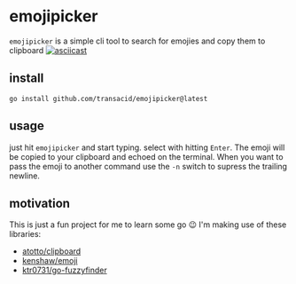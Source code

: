 # emojipicker
`emojipicker` is a simple cli tool to search for emojies and copy them to clipboard
[![asciicast](https://asciinema.org/a/opK9uatC93Ul05OQBJZyjpLA0.png)](https://asciinema.org/a/opK9uatC93Ul05OQBJZyjpLA0)
## install
```
go install github.com/transacid/emojipicker@latest
```
## usage
just hit `emojipicker` and start typing. select with hitting `Enter`. The emoji will be copied to your clipboard and echoed on the terminal. When you want to pass the emoji to another command use the `-n` switch to supress the trailing newline.

## motivation
This is just a fun project for me to learn some go :wink:
I'm making use of these libraries:
* 	[atotto/clipboard](https://github.com/atotto/clipboard)
*	[kenshaw/emoji](https://github.com/kenshaw/emoji)
*	[ktr0731/go-fuzzyfinder](https://github.com/ktr0731/go-fuzzyfinder)
